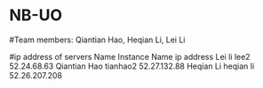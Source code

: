 # NB-UO
#Team members:
Qiantian Hao, Heqian Li, Lei Li

#ip address of servers
Name		Instance Name		ip address
Lei li		lee2			52.24.68.63
Qiantian Hao	tianhao2		52.27.132.88
Heqian Li	heqian li		52.26.207.208

